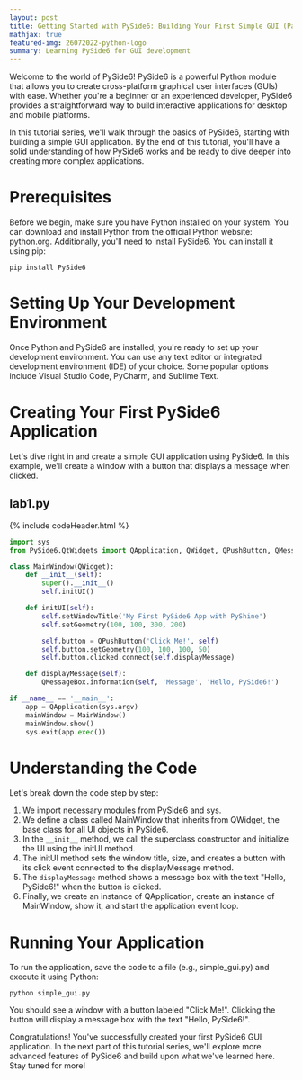 ```yaml
---
layout: post
title: Getting Started with PySide6: Building Your First Simple GUI (Part 1)
mathjax: true
featured-img: 26072022-python-logo
summary: Learning PySide6 for GUI development
---
```


Welcome to the world of PySide6! PySide6 is a powerful Python module that allows you to create cross-platform graphical user interfaces (GUIs) with ease. Whether you're a beginner or an experienced developer, PySide6 provides a straightforward way to build interactive applications for desktop and mobile platforms.

In this tutorial series, we'll walk through the basics of PySide6, starting with building a simple GUI application. By the end of this tutorial, you'll have a solid understanding of how PySide6 works and be ready to dive deeper into creating more complex applications.

# Prerequisites

Before we begin, make sure you have Python installed on your system. You can download and install Python from the official Python website: python.org. Additionally, you'll need to install PySide6. You can install it using pip:

`pip install PySide6`

# Setting Up Your Development Environment

Once Python and PySide6 are installed, you're ready to set up your development environment. You can use any text editor or integrated development environment (IDE) of your choice. Some popular options include Visual Studio Code, PyCharm, and Sublime Text.

# Creating Your First PySide6 Application

Let's dive right in and create a simple GUI application using PySide6. In this example, we'll create a window with a button that displays a message when clicked.

## lab1.py
{% include codeHeader.html %}
```python
import sys
from PySide6.QtWidgets import QApplication, QWidget, QPushButton, QMessageBox

class MainWindow(QWidget):
    def __init__(self):
        super().__init__()
        self.initUI()

    def initUI(self):
        self.setWindowTitle('My First PySide6 App with PyShine')
        self.setGeometry(100, 100, 300, 200)

        self.button = QPushButton('Click Me!', self)
        self.button.setGeometry(100, 100, 100, 50)
        self.button.clicked.connect(self.displayMessage)

    def displayMessage(self):
        QMessageBox.information(self, 'Message', 'Hello, PySide6!')

if __name__ == '__main__':
    app = QApplication(sys.argv)
    mainWindow = MainWindow()
    mainWindow.show()
    sys.exit(app.exec())
```

# Understanding the Code

Let's break down the code step by step:

1. We import necessary modules from PySide6 and sys.
2. We define a class called MainWindow that inherits from QWidget, the base class for all UI objects in PySide6.
3. In the `__init__` method, we call the superclass constructor and initialize the UI using the initUI method.
4. The initUI method sets the window title, size, and creates a button with its click event connected to the displayMessage method.
5. The `displayMessage` method shows a message box with the text "Hello, PySide6!" when the button is clicked.
6. Finally, we create an instance of QApplication, create an instance of MainWindow, show it, and start the application event loop.


# Running Your Application

To run the application, save the code to a file (e.g., simple_gui.py) and execute it using Python:

`python simple_gui.py`

You should see a window with a button labeled "Click Me!". Clicking the button will display a message box with the text "Hello, PySide6!".

Congratulations! You've successfully created your first PySide6 GUI application. In the next part of this tutorial series, we'll explore more advanced features of PySide6 and build upon what we've learned here. Stay tuned for more!







